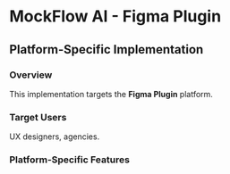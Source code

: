 # MockFlow AI - Figma Plugin

## Platform-Specific Implementation

### Overview
This implementation targets the **Figma Plugin** platform.

### Target Users
UX designers, agencies.

### Platform-Specific Features
